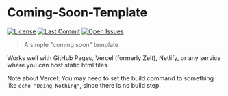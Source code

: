# Coming-Soon-Template

[![License][license-img]](https://github.com/astraloverflow/coming-soon-template/blob/master/LICENSE)
[![Last Commit][last-commit-img]](https://github.com/astraloverflow/coming-soon-template/commits/master)
[![Open Issues][issues-img]](https://github.com/astraloverflow/coming-soon-template/issues)

> A simple "coming soon" template

Works well with GitHub Pages, Vercel (formerly Zeit), Netlify, or any service where you can host static html files.

Note about Vercel: You may need to set the build command to something like `echo "Doing Nothing"`, since there is no build step.

[license-img]: https://img.shields.io/github/license/astraloverflow/coming-soon-template.svg
[last-commit-img]: https://img.shields.io/github/last-commit/astraloverflow/coming-soon-template.svg
[issues-img]: https://img.shields.io/github/issues-raw/astraloverflow/coming-soon-template.svg

